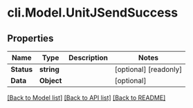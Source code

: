 # cli.Model.UnitJSendSuccess

## Properties

Name | Type | Description | Notes
------------ | ------------- | ------------- | -------------
**Status** | **string** |  | [optional] [readonly] 
**Data** | **Object** |  | [optional] 

[[Back to Model list]](../README.md#documentation-for-models) [[Back to API list]](../README.md#documentation-for-api-endpoints) [[Back to README]](../README.md)


